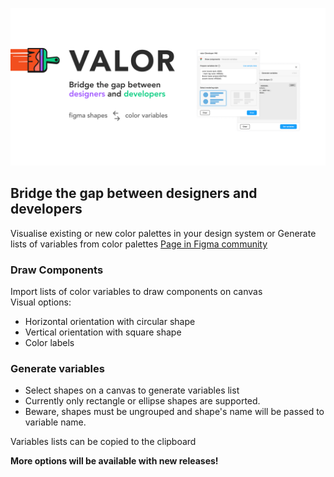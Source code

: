 ![VALOR](github_promo.png)

## Bridge the gap between designers and developers  
Visualise existing or new color palettes in your design system or Generate lists of variables from color palettes 
[Page in Figma community](https://www.figma.com/c/plugin/798588768596541799/Valor)  

### Draw Components  
Import lists of color variables to draw components on canvas  
Visual options:  
- Horizontal orientation with circular shape
- Vertical orientation with square shape
- Color labels

### Generate variables
- Select shapes on a canvas to generate variables list
- Currently only rectangle or ellipse shapes are supported.
- Beware, shapes must be ungrouped and shape's name will be passed to variable name.

Variables lists can be copied to the clipboard

**More options will be available with new releases!**
